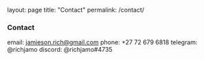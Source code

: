 layout: page
title: "Contact"
permalink: /contact/
### Contact

email: [jamieson.rich@gmail.com](mailto:jamieson.rich@gmail.com)
phone: +27 72 679 6818
telegram: @richjamo
discord: @richjamo#4735


